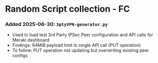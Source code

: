 # Random Script collection - FC

### Added 2025-06-30: `3ptyVPN-generator.py`
* Used to load test 3rd Party IPSec Peer configuration and API calls for Meraki dashboard
* Findings: 64MiB payload limit to single API call (PUT operation)
* To follow: PUT operation not updating but overwriting existing peer configs
